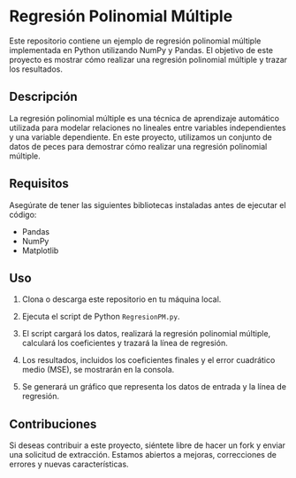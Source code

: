 # Regresión Polinomial Múltiple

Este repositorio contiene un ejemplo de regresión polinomial múltiple implementada en Python utilizando NumPy y Pandas. El objetivo de este proyecto es mostrar cómo realizar una regresión polinomial múltiple y trazar los resultados.

## Descripción

La regresión polinomial múltiple es una técnica de aprendizaje automático utilizada para modelar relaciones no lineales entre variables independientes y una variable dependiente. En este proyecto, utilizamos un conjunto de datos de peces para demostrar cómo realizar una regresión polinomial múltiple.

## Requisitos

Asegúrate de tener las siguientes bibliotecas instaladas antes de ejecutar el código:

- Pandas
- NumPy
- Matplotlib

## Uso

1. Clona o descarga este repositorio en tu máquina local.

2. Ejecuta el script de Python `RegresionPM.py`.

3. El script cargará los datos, realizará la regresión polinomial múltiple, calculará los coeficientes y trazará la línea de regresión.

4. Los resultados, incluidos los coeficientes finales y el error cuadrático medio (MSE), se mostrarán en la consola.

5. Se generará un gráfico que representa los datos de entrada y la línea de regresión.

## Contribuciones

Si deseas contribuir a este proyecto, siéntete libre de hacer un fork y enviar una solicitud de extracción. Estamos abiertos a mejoras, correcciones de errores y nuevas características.


